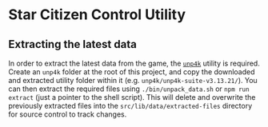 # Star Citizen Control Utility

## Extracting the latest data

In order to extract the latest data from the game, the [`unp4k`](https://github.com/dolkensp/unp4k) utility is required.
Create an `unp4k` folder at the root of this project, and copy the downloaded and extracted utility folder within it
(e.g. `unp4k/unp4k-suite-v3.13.21/`). You can then extract the required files using `./bin/unpack_data.sh` or `npm run
extract` (just a pointer to the shell script). This will delete and overwrite the previously extracted files into the
`src/lib/data/extracted-files` directory for source control to track changes.
